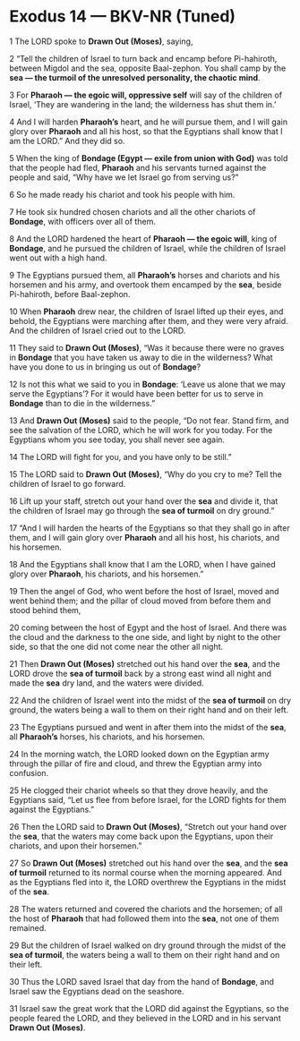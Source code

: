 # Exodus 14 — BKV-NR (Tuned)

1 The LORD spoke to **Drawn Out (Moses)**, saying,  

2 “Tell the children of Israel to turn back and encamp before Pi-hahiroth, between Migdol and the sea, opposite Baal-zephon. You shall camp by the **sea — the turmoil of the unresolved personality, the chaotic mind**.  

3 For **Pharaoh — the egoic will, oppressive self** will say of the children of Israel, ‘They are wandering in the land; the wilderness has shut them in.’  

4 And I will harden **Pharaoh’s** heart, and he will pursue them, and I will gain glory over **Pharaoh** and all his host, so that the Egyptians shall know that I am the LORD.” And they did so.  

5 When the king of **Bondage (Egypt — exile from union with God)** was told that the people had fled, **Pharaoh** and his servants turned against the people and said, “Why have we let Israel go from serving us?”  

6 So he made ready his chariot and took his people with him.  

7 He took six hundred chosen chariots and all the other chariots of **Bondage**, with officers over all of them.  

8 And the LORD hardened the heart of **Pharaoh — the egoic will**, king of **Bondage**, and he pursued the children of Israel, while the children of Israel went out with a high hand.  

9 The Egyptians pursued them, all **Pharaoh’s** horses and chariots and his horsemen and his army, and overtook them encamped by the **sea**, beside Pi-hahiroth, before Baal-zephon.  

10 When **Pharaoh** drew near, the children of Israel lifted up their eyes, and behold, the Egyptians were marching after them, and they were very afraid. And the children of Israel cried out to the LORD.  

11 They said to **Drawn Out (Moses)**, “Was it because there were no graves in **Bondage** that you have taken us away to die in the wilderness? What have you done to us in bringing us out of **Bondage**?  

12 Is not this what we said to you in **Bondage**: ‘Leave us alone that we may serve the Egyptians’? For it would have been better for us to serve in **Bondage** than to die in the wilderness.”  

13 And **Drawn Out (Moses)** said to the people, “Do not fear. Stand firm, and see the salvation of the LORD, which he will work for you today. For the Egyptians whom you see today, you shall never see again.  

14 The LORD will fight for you, and you have only to be still.”  

15 The LORD said to **Drawn Out (Moses)**, “Why do you cry to me? Tell the children of Israel to go forward.  

16 Lift up your staff, stretch out your hand over the **sea** and divide it, that the children of Israel may go through the **sea of turmoil** on dry ground.”  

17 “And I will harden the hearts of the Egyptians so that they shall go in after them, and I will gain glory over **Pharaoh** and all his host, his chariots, and his horsemen.  

18 And the Egyptians shall know that I am the LORD, when I have gained glory over **Pharaoh**, his chariots, and his horsemen.”  

19 Then the angel of God, who went before the host of Israel, moved and went behind them; and the pillar of cloud moved from before them and stood behind them,  

20 coming between the host of Egypt and the host of Israel. And there was the cloud and the darkness to the one side, and light by night to the other side, so that the one did not come near the other all night.  

21 Then **Drawn Out (Moses)** stretched out his hand over the **sea**, and the LORD drove the **sea of turmoil** back by a strong east wind all night and made the **sea** dry land, and the waters were divided.  

22 And the children of Israel went into the midst of the **sea of turmoil** on dry ground, the waters being a wall to them on their right hand and on their left.  

23 The Egyptians pursued and went in after them into the midst of the **sea**, all **Pharaoh’s** horses, his chariots, and his horsemen.  

24 In the morning watch, the LORD looked down on the Egyptian army through the pillar of fire and cloud, and threw the Egyptian army into confusion.  

25 He clogged their chariot wheels so that they drove heavily, and the Egyptians said, “Let us flee from before Israel, for the LORD fights for them against the Egyptians.”  

26 Then the LORD said to **Drawn Out (Moses)**, “Stretch out your hand over the **sea**, that the waters may come back upon the Egyptians, upon their chariots, and upon their horsemen.”  

27 So **Drawn Out (Moses)** stretched out his hand over the **sea**, and the **sea of turmoil** returned to its normal course when the morning appeared. And as the Egyptians fled into it, the LORD overthrew the Egyptians in the midst of the **sea**.  

28 The waters returned and covered the chariots and the horsemen; of all the host of **Pharaoh** that had followed them into the **sea**, not one of them remained.  

29 But the children of Israel walked on dry ground through the midst of the **sea of turmoil**, the waters being a wall to them on their right hand and on their left.  

30 Thus the LORD saved Israel that day from the hand of **Bondage**, and Israel saw the Egyptians dead on the seashore.  

31 Israel saw the great work that the LORD did against the Egyptians, so the people feared the LORD, and they believed in the LORD and in his servant **Drawn Out (Moses)**.  
